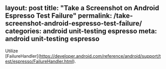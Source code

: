 layout: post
title: "Take a Screenshot on Android Espresso Test Failure"
permalink: /take-screenshot-android-espresso-test-failure/
categories: android unit-testing espresso
meta: android unit-testing espresso
---
Utilize [FailureHandler[(https://developer.android.com/reference/android/support/test/espresso/FailureHandler.html).

